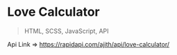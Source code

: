 # Love Calculator

>HTML, SCSS, JavaScript, API


Api Link => https://rapidapi.com/ajith/api/love-calculator/
